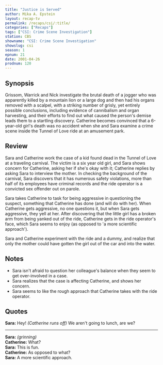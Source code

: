```yaml
---
title: "Justice is Served"
author: Mika A. Epstein
layout: recap-tv
permalink: /recaps/csi/:title/
categories: ["Recaps"]
tags: ["CSI: Crime Scene Investigation"]
station: CBS
showname: "CSI: Crime Scene Investigation"
showslug: csi
season: 1
epnum: 21
date: 2001-04-26
prodnum: 120  
---
```


## Synopsis

Grissom, Warrick and Nick investigate the brutal death of a jogger who was apparently killed by a mountain lion or a large dog and then had his organs removed with a scalpel, with a striking number of grisly, yet entirely possible conclusions, including evidence of cannibalism and organ harvesting, and their efforts to find out what caused the person's demise leads them to a startling discovery. Catherine becomes convinced that a 6-year-old girl's death was no accident when she and Sara examine a crime scene inside the Tunnel of Love ride at an amusement park.

## Review

Sara and Catherine work the case of a kid found dead in the Tunnel of Love at a traveling carnival. The victim is a six year old girl, and Sara shows concern for Catherine, asking her if she's okay with it; Catherine replies by asking Sara to interview the mother. In checking the background of the carnival, Sara discovers that it has numerous safety violations, more than half of its employees have criminal records and the ride operator is a convicted sex offender out on parole.

Sara takes Catherine to task for being aggressive in questioning the suspect, something that Catherine has done (and will do with her). When Catherine gets aggressive, no one questions it, but when Sara gets aggressive, they yell at her. After discovering that the little girl has a broken arm from being yanked out of the ride, Catherine gets in the ride operator's face, which Sara seems to enjoy (as opposed to 'a more scientific approach').

Sara and Catherine experiment with the ride and a dummy, and realize that only the mother could have gotten the girl out of the car and into the water.

## Notes

* Sara isn't afraid to question her colleague's balance when they seem to get over-involved in a case.  
* Sara realizes that the case is affecting Catherine, and shows her concern.  
* Sara seems to like the rough approach that Catherine takes with the ride operator.

## Quotes

**Sara:** Hey! _(Catherine runs off)_ We aren't going to lunch, are we?  

- - -

**Sara:** _(grinning)_  
**Catherine:** What?  
**Sara:** This is fun.  
**Catherine:** As opposed to what?  
**Sara:** A more scientific approach.

